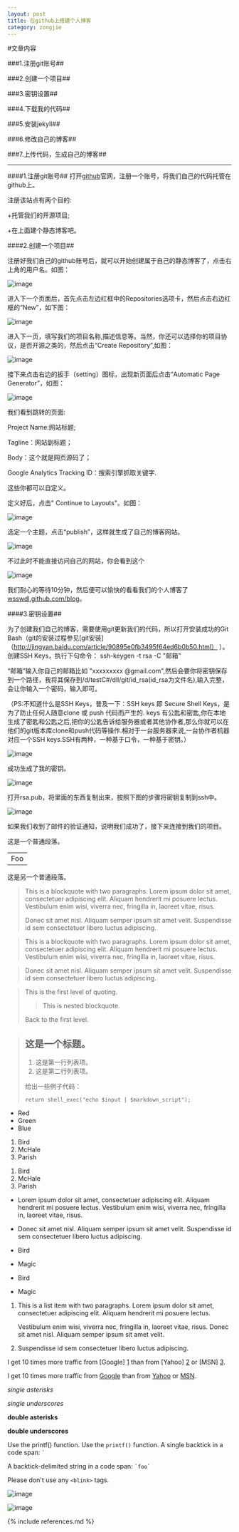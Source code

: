 ```yaml
---
layout: post
title: 在github上搭建个人博客
category: zongjie
---
```


#文章内容

###1.注册git账号##

###2.创建一个项目##

###3.密钥设置##

###4.下载我的代码##

###5.安装jekyll##

###6.修改自己的博客##

###7.上传代码，生成自己的博客##

******************************************************************************************************

####1.注册git账号##
打开[github](https://github.com/ "github官网")官网，注册一个账号，将我们自己的代码托管在github上。

注册该站点有两个目的:

+托管我们的开源项目;

+在上面建个静态博客吧。

<!-- more -->

####2.创建一个项目##

注册好我们自己的github账号后，就可以开始创建属于自己的静态博客了，点击右上角的用户名。如图：

![image](/image/create_repo/1.png )

进入下一个页面后，首先点击左边红框中的Repositories选项卡，然后点击右边红框的“New”，如下图：

![image](/image/create_repo/2.png )

进入下一页，填写我们的项目名称,描述信息等。当然，你还可以选择你的项目协议，是否开源之类的，然后点击“Create Repository”,如图：

![image](/image/create_repo/3.png )

接下来点击右边的扳手（setting）图标，出现新页面后点击“Automatic Page Generator”，如图：

![image](/image/create_repo/4.png )

我们看到跳转的页面:

Project Name:网站标题;

Tagline：网站副标题；

Body：这个就是网页源码了；

Google Analytics Tracking ID：搜索引擎抓取关键字.

这些你都可以自定义。

定义好后，点击" Continue to Layouts"。如图：

![image](/image/create_repo/5.png )

选定一个主题，点击“publish”，这样就生成了自己的博客网站。

![image](/image/create_repo/6.png )

不过此时不能直接访问自己的网站，你会看到这个

![image](/image/create_repo/7.png )

我们耐心的等待10分钟，然后便可以愉快的看看我们的个人博客了[wsswdl.github.com/blog](http://wsswdl.github.com/blog "wsswdl的个人博客")。

####3.密钥设置##

为了创建我们自己的博客，需要使用git更新我们的代码，所以打开安装成功的Git Bash（git的安装过程参见[git安装]（http://jingyan.baidu.com/article/90895e0fb3495f64ed6b0b50.html） ）。
创建SSH Keys，执行下句命令：
    ssh-keygen -t rsa -C "邮箱"

“邮箱”输入你自己的邮箱比如 "xxxxxxxxx @gmail.com",然后会要你将密钥保存到一个路径，我将其保存到/d/testC#/dll/git/id_rsa(id_rsa为文件名),输入完整，会让你输入一个密码，输入即可。

（PS:不知道什么是SSH Keys，普及一下：SSH keys 即 Secure Shell Keys，是为了防止任何人随意clone 或 push 代码而产生的. keys 有公匙和密匙,你在本地生成了密匙和公匙之后,把你的公匙告诉给服务器或者其他协作者,那么你就可以在他们的git版本库clone和push代码等操作.相对于一台服务器来说,一台协作者机器对应一个SSH keys.SSH有两种，一种基于口令，一种基于密钥。）

![image](/image/create_repo/8.png )

成功生成了我的密钥。

![image](/image/create_repo/9.png )

打开rsa.pub，将里面的东西复制出来，按照下图的步骤将密钥复制到ssh中。

![image](/image/create_repo/10.png )

如果我们收到了邮件的验证通知，说明我们成功了，接下来连接到我们的项目。




这是一个普通段落。

<table>
    <tr>
        <td>Foo</td>
    </tr>
</table>

这是另一个普通段落。

> This is a blockquote with two paragraphs. Lorem ipsum dolor sit amet,
> consectetuer adipiscing elit. Aliquam hendrerit mi posuere lectus.
> Vestibulum enim wisi, viverra nec, fringilla in, laoreet vitae, risus.
> 
> Donec sit amet nisl. Aliquam semper ipsum sit amet velit. Suspendisse
> id sem consectetuer libero luctus adipiscing.



> This is a blockquote with two paragraphs. Lorem ipsum dolor sit amet,
consectetuer adipiscing elit. Aliquam hendrerit mi posuere lectus.
Vestibulum enim wisi, viverra nec, fringilla in, laoreet vitae, risus.

> Donec sit amet nisl. Aliquam semper ipsum sit amet velit. Suspendisse
id sem consectetuer libero luctus adipiscing.

> This is the first level of quoting.
>
> > This is nested blockquote.
>
> Back to the first level.

> ## 这是一个标题。
> 
> 1.   这是第一行列表项。
> 2.   这是第二行列表项。
> 
> 给出一些例子代码：
> 
>     return shell_exec("echo $input | $markdown_script");

-   Red
-   Green
-   Blue

1.  Bird
2.  McHale
3.  Parish

<ol>
<li>Bird</li>
<li>McHale</li>
<li>Parish</li>
</ol>

*   Lorem ipsum dolor sit amet, consectetuer adipiscing elit.
    Aliquam hendrerit mi posuere lectus. Vestibulum enim wisi,
    viverra nec, fringilla in, laoreet vitae, risus.
*   Donec sit amet nisl. Aliquam semper ipsum sit amet velit.
    Suspendisse id sem consectetuer libero luctus adipiscing.

*   Bird
*   Magic

*   Bird

*   Magic

1.  This is a list item with two paragraphs. Lorem ipsum dolor
    sit amet, consectetuer adipiscing elit. Aliquam hendrerit
    mi posuere lectus.

    Vestibulum enim wisi, viverra nec, fringilla in, laoreet
    vitae, risus. Donec sit amet nisl. Aliquam semper ipsum
    sit amet velit.

2.  Suspendisse id sem consectetuer libero luctus adipiscing.

I get 10 times more traffic from [Google] [1] than from
[Yahoo] [2] or [MSN] [3].

  [1]: http://google.com/        "Google"
  [2]: http://search.yahoo.com/  "Yahoo Search"
  [3]: http://search.msn.com/    "MSN Search"

I get 10 times more traffic from [Google](http://google.com/ "Google")
than from [Yahoo](http://search.yahoo.com/ "Yahoo Search") or
[MSN](http://search.msn.com/ "MSN Search").

*single asterisks*

_single underscores_

**double asterisks**

__double underscores__

Use the printf() function.
Use the `printf()` function.
A single backtick in a code span: `` ` ``

A backtick-delimited string in a code span: `` `foo` ``

Please don't use any `<blink>` tags.

![image](/image/image.png "Optional title")

![image](http://static.open-open.com/news/uploadImg/20140404/20140404213006_159.png "qqqqqqqqqqq")

{% include references.md %}
